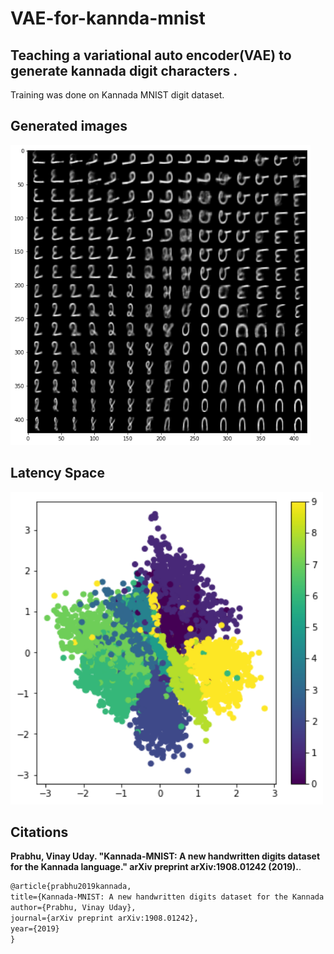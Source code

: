 # VAE-for-kannda-mnist
## Teaching a variational auto encoder(VAE) to generate kannada digit characters .

Training was done on Kannada MNIST digit dataset.

## Generated images 
<img src="images/Generated_Images/VAE_Kannada_sample.png" width="480" height="480"/>


## Latency Space
<img src="images/latency spaces/LATENCY_SPACE.png" width="500" height="500" />

## Citations
**Prabhu, Vinay Uday. "Kannada-MNIST: A new handwritten digits dataset for the Kannada language." arXiv preprint arXiv:1908.01242 (2019).**. 
  ```latex
@article{prabhu2019kannada,
  title={Kannada-MNIST: A new handwritten digits dataset for the Kannada language},
  author={Prabhu, Vinay Uday},
  journal={arXiv preprint arXiv:1908.01242},
  year={2019}
}

```
